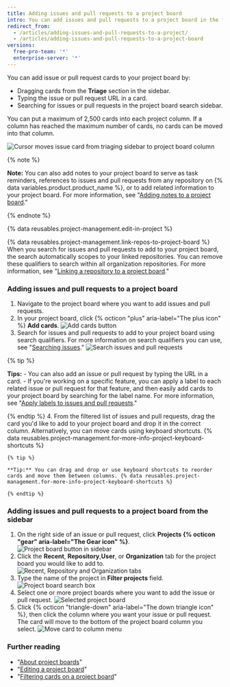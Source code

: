```yaml
---
title: Adding issues and pull requests to a project board
intro: You can add issues and pull requests to a project board in the form of cards and triage them into columns.
redirect_from:
  - /articles/adding-issues-and-pull-requests-to-a-project/
  - /articles/adding-issues-and-pull-requests-to-a-project-board
versions:
  free-pro-team: '*'
  enterprise-server: '*'
---
```


You can add issue or pull request cards to your project board by:
- Dragging cards from the **Triage** section in the sidebar.
- Typing the issue or pull request URL in a card.
- Searching for issues or pull requests in the project board search sidebar.

You can put a maximum of 2,500 cards into each project column. If a column has reached the maximum number of cards, no cards can be moved into that column.

![Cursor moves issue card from triaging sidebar to project board column](/assets/images/help/projects/add-card-from-sidebar.gif)

{% note %}

**Note:** You can also add notes to your project board to serve as task reminders, references to issues and pull requests from any repository on {% data variables.product.product_name %}, or to add related information to your project board. For more information, see "[Adding notes to a project board](/articles/adding-notes-to-a-project-board)."

{% endnote %}

{% data reusables.project-management.edit-in-project %}

{% data reusables.project-management.link-repos-to-project-board %} When you search for issues and pull requests to add to your project board, the search automatically scopes to your linked repositories. You can remove these qualifiers to search within all organization repositories. For more information, see "[Linking a repository to a project board](/articles/linking-a-repository-to-a-project-board)."

### Adding issues and pull requests to a project board

1. Navigate to the project board where you want to add issues and pull requests.
2. In your project board, click {% octicon "plus" aria-label="The plus icon" %} **Add cards**.
![Add cards button](/assets/images/help/projects/add-cards-button.png)
3. Search for issues and pull requests to add to your project board using search qualifiers. For more information on search qualifiers you can use, see "[Searching issues](/articles/searching-issues)."
  ![Search issues and pull requests](/assets/images/help/issues/issues_search_bar.png)

  {% tip %}

  **Tips:**
    - You can also add an issue or pull request by typing the URL in a card.
    - If you're working on a specific feature, you can apply a label to each related issue or pull request for that feature, and then easily add cards to your project board by searching for the label name. For more information, see "[Apply labels to issues and pull requests](/articles/applying-labels-to-issues-and-pull-requests)."

  {% endtip %}
4. From the filtered list of issues and pull requests, drag the card you'd like to add to your project board and drop it in the correct column. Alternatively, you can move cards using keyboard shortcuts. {% data reusables.project-management.for-more-info-project-keyboard-shortcuts %}

    {% tip %}

    **Tip:** You can drag and drop or use keyboard shortcuts to reorder cards and move them between columns. {% data reusables.project-management.for-more-info-project-keyboard-shortcuts %}

    {% endtip %}

### Adding issues and pull requests to a project board from the sidebar

1. On the right side of an issue or pull request, click **Projects {% octicon "gear" aria-label="The Gear icon" %}**.
  ![Project board button in sidebar](/assets/images/help/projects/sidebar-project.png)
2. Click the **Recent**, **Repository**,**User**, or **Organization** tab for the project board you would like to add to.
  ![Recent, Repository and Organization tabs](/assets/images/help/projects/sidebar-project-tabs.png)
3. Type the name of the project in **Filter projects** field.
  ![Project board search box](/assets/images/help/projects/sidebar-search-project.png)
4. Select one or more project boards where you want to add the issue or pull request.
  ![Selected project board](/assets/images/help/projects/sidebar-select-project.png)
5. Click {% octicon "triangle-down" aria-label="The down triangle icon" %}, then click the column where you want your issue or pull request. The card will move to the bottom of the project board column you select.
  ![Move card to column menu](/assets/images/help/projects/sidebar-select-project-board-column-menu.png)

### Further reading

- "[About project boards](/articles/about-project-boards)"
- "[Editing a project board](/articles/editing-a-project-board)"
- "[Filtering cards on a project board](/articles/filtering-cards-on-a-project-board)"
